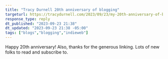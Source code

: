 ```yaml
---
title: "Tracy Durnell 20th anniversary of blogging"
targeturl: https://tracydurnell.com/2023/09/23/my-20th-anniversary-of-blogging/
response_type: reply
dt_published: "2023-09-23 21:38"
dt_updated: "2023-09-23 21:38 -05:00"
tags: ["blogs","blogging","indieweb"]
---
```


Happy 20th anniversary! Also, thanks for the generous linking. Lots of new folks to read and subscribe to. 
